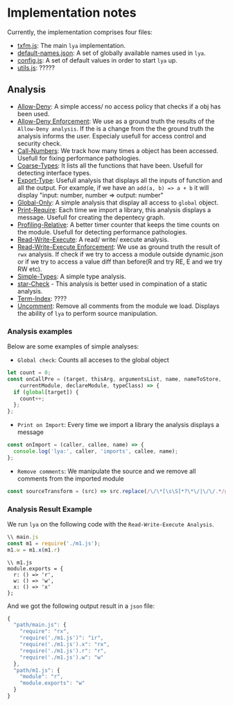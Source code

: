 # Implementation notes

Currently, the implementation comprises four files:

* [txfm.js](./txfm.js): The main `lya` implementation.
* [default-names.json](./default-names.json): A set of globally available names used in `lya`.
* [config.js](./config.js): A set of default values in order to start `lya` up.
* [utils.js](./utils.js): ?????

## Analysis

* [Allow-Deny](./allow-deny.js): A simple access/ no access policy that checks if a obj has been used.
* [Allow-Deny Enforcement](./allow-deny-enforcement.js ): We use as a ground truth the results of the `Allow-Deny analysis`. 
If the is a change from the the ground truth the analysis informs the user. Especialy usefull for access control and security
check.
* [Call-Numbers](./call-numbers.js): We track how many times a object has been accessed. Usefull for fixing performance pathologies. 
* [Coarse-Types](./coarse-types.js ): It lists all the functions that have been. Usefull for detecting interface types.
* [Export-Type](./export-type.js): Usefull analysis that displays all the inputs of function and all the output. 
For example, if we have an `add(a, b) => a + b` it will display "input: number, number => output: number"
* [Global-Only](./global-only.js): A simple analysis that display all access to `global` object.
* [Print-Require](./print-require.js): Each time we import a library, this analysis displays a message. Usefull for 
creating the depentecy graph.
* [Profiling-Relative](./profiling-relative.js): A better timer counter that keeps the time counts on the module.
Usefull for detecting performance pathologies.
* [Read-Write-Execute](./rwx.js): A read/ write/ execute analysis. 
* [Read-Write-Execute Enforcement](./rwx-enforcement.js): We use as ground truth the result of `rwx` analysis.
If check if we try to access a module outside dynamic.json or if we try to access a value diff than before(R and try RE, E and we try RW etc).
* [Simple-Types](./simple-types.js): A simple type analysis. 
* [star-Check](./star-check.js) - This analysis is better used in compination of a static analysis. 
* [Term-Index](./term-index.js): ????
* [Uncomment](./uncomment.js): Remove all comments from the module we load. Displays the ability of `lya` to perform source manipulation.

### Analysis examples

Below are some examples of simple analyses:

* `Global check`: Counts all acceses to the global object
```Javascript
let count = 0;
const onCallPre = (target, thisArg, argumentsList, name, nameToStore,
    currentModule, declareModule, typeClass) => {
  if (global[target]) {
    count++;
  };
};
```

* `Print on Import`: Every time we import a library the analysis displays a message
```Javascript
const onImport = (caller, callee, name) => {
  console.log('lya:', caller, 'imports', callee, name);
};
```

* `Remove comments`: We manipulate the source and we remove all comments from the imported module
```Javascript
const sourceTransform = (src) => src.replace(/\/\*[\s\S]*?\*\/|\/\/.*/g, '');
```
### Analysis Result Example

We run `lya` on the following code with the `Read-Write-Execute Analysis`. 
```javascript
\\ main.js
const m1 = require('./m1.js');
m1.w = m1.x(m1.r)
```
```javascipt
\\ m1.js
module.exports = {
  r: () => 'r',
  w: () => 'w',
  x: () => 'x'
};
```
And we got the following output result in a `json` file:
```javascript
{
  "path/main.js": {
    "require": "rx",
    "require('./m1.js')": "ir",
    "require('./m1.js').x": "rx",
    "require('./m1.js').r": "r",
    "require('./m1.js').w": "w"
  },
  "path/m1.js": {
    "module": "r",
    "module.exports": "w"
  }
}
```

